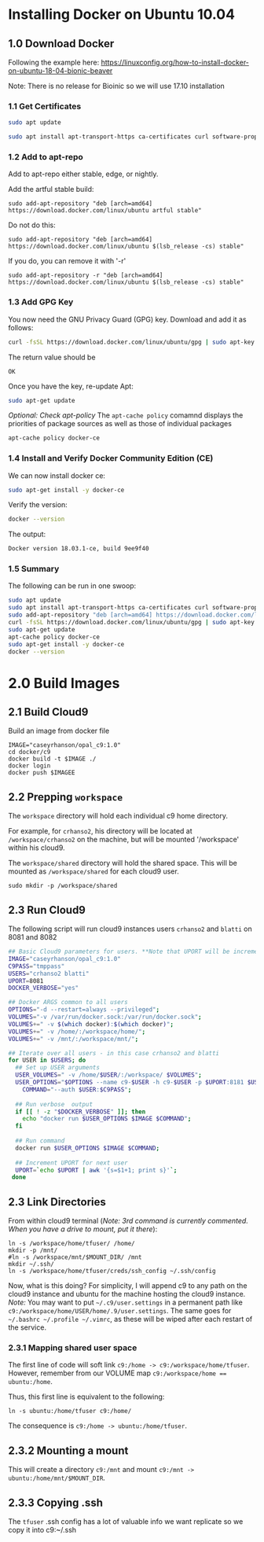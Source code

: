 # Installing Docker on Ubuntu 10.04

## 1.0 Download Docker

Following the example here: https://linuxconfig.org/how-to-install-docker-on-ubuntu-18-04-bionic-beaver

Note: There is no release for Bioinic so we will use 17.10 installation

### 1.1 Get Certificates

```bash
sudo apt update

sudo apt install apt-transport-https ca-certificates curl software-properties-common
```
### 1.2 Add to apt-repo

Add to apt-repo either stable, edge, or nightly.


Add the artful stable build:
```
sudo add-apt-repository "deb [arch=amd64] https://download.docker.com/linux/ubuntu artful stable"
```

Do not do this:
```
sudo add-apt-repository "deb [arch=amd64] https://download.docker.com/linux/ubuntu $(lsb_release -cs) stable"
```

If you do, you can remove it with '-r'
```
sudo add-apt-repository -r "deb [arch=amd64] https://download.docker.com/linux/ubuntu $(lsb_release -cs) stable"
```


### 1.3 Add GPG Key
You now need the GNU Privacy Guard (GPG) key. Download and add it as follows:

```bash
curl -fsSL https://download.docker.com/linux/ubuntu/gpg | sudo apt-key add -
```

The return value should be
```
OK
```

Once you have the key, re-update Apt:
```bash
sudo apt-get update
```

*Optional: Check apt-policy*
The `apt-cache policy` comamnd displays the priorities of package sources as well as those of individual packages
```bash
apt-cache policy docker-ce
```

### 1.4 Install and Verify Docker Community Edition (CE)

We can now install docker ce:

```bash
sudo apt-get install -y docker-ce
```

Verify the version:

```bash
docker --version
```

The output:
```bash
Docker version 18.03.1-ce, build 9ee9f40
```
### 1.5 Summary 

The following can be run in one swoop:

```sh
sudo apt update
sudo apt install apt-transport-https ca-certificates curl software-properties-common
sudo add-apt-repository "deb [arch=amd64] https://download.docker.com/linux/ubuntu artful stable"
curl -fsSL https://download.docker.com/linux/ubuntu/gpg | sudo apt-key add -
sudo apt-get update
apt-cache policy docker-ce
sudo apt-get install -y docker-ce
docker --version
```

# 2.0 Build Images
## 2.1 Build Cloud9

Build an image from docker file
```
IMAGE="caseyrhanson/opal_c9:1.0"
cd docker/c9
docker build -t $IMAGE ./
docker login
docker push $IMAGEE
```

## 2.2 Prepping `workspace`
The `workspace` directory will hold each individual c9 home directory.

For example, for `crhanso2`, his directory will be located at `/workspace/crhanso2` on the machine, but will be mounted '/workspace' within his cloud9. 

The `workspace/shared` directory will hold the shared space. This will be mounted as `/workspace/shared` for each cloud9 user.

```
sudo mkdir -p /workspace/shared
```

## 2.3 Run Cloud9
The following script will run cloud9 instances users `crhanso2` and `blatti` on 8081 and 8082
```bash
## Basic Cloud9 parameters for users. **Note that UPORT will be incremented**.
IMAGE="caseyrhanson/opal_c9:1.0"
C9PASS="tmppass"
USERS="crhanso2 blatti"
UPORT=8081
DOCKER_VERBOSE="yes"

## Docker ARGS common to all users
OPTIONS="-d --restart=always --privileged";
VOLUMES="-v /var/run/docker.sock:/var/run/docker.sock";
VOLUMES+=" -v $(which docker):$(which docker)";
VOLUMES+=" -v /home/:/workspace/home/";
VOLUMES+=" -v /mnt/:/workspace/mnt/";

## Iterate over all users - in this case crhanso2 and blatti
for USER in $USERS; do
  ## Set up USER arguments
  USER_VOLUMES=" -v /home/$USER/:/workspace/ $VOLUMES";
  USER_OPTIONS="$OPTIONS --name c9-$USER -h c9-$USER -p $UPORT:8181 $USER_VOLUMES";
	COMMAND="--auth $USER:$C9PASS";
  
  ## Run verbose  output
  if [[ ! -z "$DOCKER_VERBOSE" ]]; then
    echo "docker run $USER_OPTIONS $IMAGE $COMMAND";
  fi
  
  ## Run command
  docker run $USER_OPTIONS $IMAGE $COMMAND;
  
  ## Increment UPORT for next user
  UPORT=`echo $UPORT | awk '{s=$1+1; print s}'`;
 done
```

## 2.3 Link Directories
From within cloud9 terminal (*Note: 3rd command is currently commented. When you have a drive to mount, put it there*):

```
ln -s /workspace/home/tfuser/ /home/
mkdir -p /mnt/
#ln -s /workspace/mnt/$MOUNT_DIR/ /mnt
mkdir ~/.ssh/
ln -s /workspace/home/tfuser/creds/ssh_config ~/.ssh/config
```

Now, what is this doing?
For simplicity, I will append c9 to any path on the cloud9 instance and ubuntu for the machine hosting the cloud9 instance.
*Note:* You may want to put `~/.c9/user.settings` in a permanent path like `c9:/workspace/home/USER/home/.9/user.settings`.
The same goes for `~/.bashrc ~/.profile ~/.vimrc`, as these will be wiped after each restart of the service.

### 2.3.1 Mapping shared user space
The first line of code will soft link `c9:/home -> c9:/workspace/home/tfuser`.
However, remember from our VOLUME map `c9:/workspace/home == ubuntu:/home`.

Thus, this first line is equivalent to the following:
```
ln -s ubuntu:/home/tfuser c9:/home/
```

The consequence is `c9:/home -> ubuntu:/home/tfuser`.


## 2.3.2 Mounting a mount
This will create a directory `c9:/mnt` and mount `c9:/mnt -> ubuntu:/home/mnt/$MOUNT_DIR`.

## 2.3.3 Copying .ssh
The `tfuser` .ssh config has a lot of valuable info we want replicate so we copy it into c9:~/.ssh


